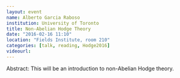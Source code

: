 ```yaml
---
layout: event
name: Alberto Garcia Raboso
institution: University of Toronto
title: Non-Abelian Hodge Theory
date: "2016-02-16 11:10"
location: "Fields Institute, room 210"
categories: [talk, reading, Hodge2016]
videourl:
---
```

Abstract: This will be an introduction to non-Abelian Hodge theory.

